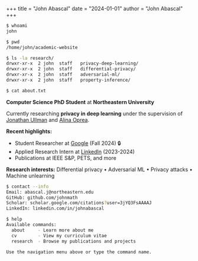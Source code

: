 +++
title = "John Abascal"
date = "2024-01-01"
author = "John Abascal"
+++

```bash
$ whoami
john

$ pwd  
/home/john/academic-website

$ ls -la research/
drwxr-xr-x  2 john  staff   privacy-deep-learning/
drwxr-xr-x  2 john  staff   differential-privacy/
drwxr-xr-x  2 john  staff   adversarial-ml/
drwxr-xr-x  2 john  staff   property-inference/

$ cat about.txt
```

**Computer Science PhD Student** at **Northeastern University**

Currently researching **privacy in deep learning** under the supervision of [Jonathan Ullman](https://www.ccs.neu.edu/home/jullman/) and [Alina Oprea](https://www.ccs.neu.edu/home/alina/).

**Recent highlights:**
- Student Researcher at [Google](https://about.google/) (Fall 2024) 🔒
- Applied Research Intern at [LinkedIn](https://about.linkedin.com/) (2023-2024)
- Publications at IEEE S&P, PETS, and more

**Research interests:** Differential privacy • Adversarial ML • Privacy attacks • Machine unlearning

```bash
$ contact --info
Email: abascal.j@northeastern.edu
GitHub: github.com/johnmath
Scholar: scholar.google.com/citations?user=3jYQ3FsAAAAJ
LinkedIn: linkedin.com/in/johnabascal

$ help
Available commands:
  about     - Learn more about me
  cv        - View my curriculum vitae  
  research  - Browse my publications and projects

Use the navigation menu above or type the command name.
```
